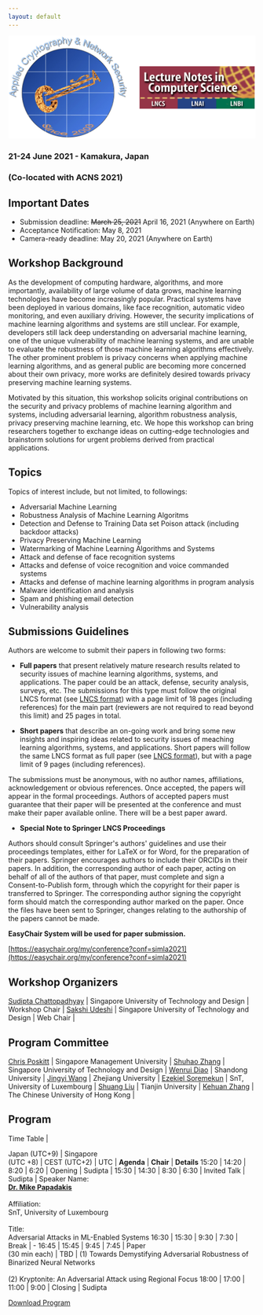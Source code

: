 ```yaml
---
layout: default
---
```


<!-- # Security in Machine Learning and its Applications (SiMLA 2020) -->

<!-- <img class="profile-picture" src="sherlock.jpg"> -->
<!-- ![](images/simla-logo.png =180x) -->
<img src="images/simla-logo.png"/>

### 21-24 June 2021 - Kamakura, Japan 

### (Co-located with ACNS 2021)


## Important Dates

- Submission deadline: <s>March 25, 2021</s> April 16, 2021 (Anywhere on Earth)
- Acceptance Notification: May 8, 2021
- Camera-ready deadline: May 20, 2021 (Anywhere on Earth)

## Workshop Background

As the development of computing hardware, algorithms, and more importantly, availability of large volume of data grows, 
machine learning technologies have become increasingly popular. Practical systems have been deployed in various domains, 
like face recognition, automatic video monitoring, and even auxiliary driving. However, the security implications of 
machine learning algorithms and systems are still unclear. For example, developers still lack deep understanding on 
adversarial machine learning, one of the unique vulnerability of machine learning systems, and are unable to evaluate the 
robustness of those machine learning algorithms effectively. The other prominent problem is privacy concerns when applying 
machine learning algorithms, and as general public are becoming more concerned about their own privacy, more works are 
definitely desired towards privacy preserving machine learning systems.

Motivated by this situation, this workshop solicits original contributions on the security and privacy problems of machine 
learning algorithm and systems, including adversarial learning, algorithm robustness analysis, privacy preserving machine 
learning, etc. We hope this workshop can bring researchers together to exchange ideas on cutting-edge technologies and 
brainstorm solutions for urgent problems derived from practical applications.

## Topics

Topics of interest include, but not limited, to followings:

   - Adversarial Machine Learning
   - Robustness Analysis of Machine Learning Algoritms
   - Detection and Defense to Training Data set Poison attack (including backdoor attacks)
   - Privacy Preserving Machine Learning
   - Watermarking of Machine Learning Algorithms and Systems
   - Attack and defense of face recognition systems
   - Attacks and defense of voice recognition and voice commanded systems
   - Attacks and defense of machine learning algorithms in program analysis
   - Malware identification and analysis
   - Spam and phishing email detection
   - Vulnerability analysis
 

## Submissions Guidelines

Authors are welcome to submit their papers in following two forms:

   - **Full papers** that present relatively mature research results related to security issues of machine learning algorithms, systems, and applications. The paper could be an attack, defense, security analysis, surveys, etc. The submissions for this type must follow the original LNCS format (see [LNCS format](http://www.springeronline.com/lncs)) with a page limit of 18 pages (including references) for the main part (reviewers are not required to read beyond this limit) and 25 pages in total.

   - **Short papers** that describe an on-going work and bring some new insights and inspiring ideas related to security issues of meaching learning algorithms, systems, and applications. Short papers will follow the same LNCS format as full paper (see [LNCS format](http://www.springeronline.com/lncs)), but with a page limit of 9 pages (including references).

The submissions must be anonymous, with no author names, affiliations, acknowledgement or obvious references. Once accepted, the papers will appear in the formal proceedings. Authors of accepted papers must guarantee that their paper will be presented at the conference and must make their paper available online. There will be a best paper award.

   - **Special Note to Springer LNCS Proceedings**

Authors should consult Springer's authors' guidelines and use their proceedings templates, either for LaTeX or for Word, for the preparation of their papers. Springer encourages authors to include their ORCIDs in their papers. In addition, the corresponding author of each paper, acting on behalf of all of the authors of that paper, must complete and sign a Consent-to-Publish form, through which the copyright for their paper is transferred to Springer. The corresponding author signing the copyright form should match the corresponding author marked on the paper. Once the files have been sent to Springer, changes relating to the authorship of the papers cannot be made.

**EasyChair System will be used for paper submission.**

[https://easychair.org/my/conference?conf=simla2021](https://easychair.org/my/conference?conf=simla2021)


<!-- https://easychair.org/conferences/?conf=simla2020 -->

## Workshop Organizers


[Sudipta Chattopadhyay](https://asset-group.github.io/) | Singapore University of Technology and Design  | Workshop Chair |
[Sakshi Udeshi](http://sakshiudeshi.github.io/) | Singapore University of Technology and Design  | Web Chair |

## Program Committee


[Chris Poskitt](https://cposkitt.github.io/) |  Singapore Management University  |
[Shuhao Zhang](https://shuhaozhangtony.github.io/) | Singapore University of Technology and Design  | 
[Wenrui Diao](https://diaowenrui.github.io/) | Shandong University |
[Jingyi Wang](https://wang-jingyi.github.io/) | Zhejiang University | 
[Ezekiel Soremekun](https://scholar.google.com.sg/citations?user=r8T1-yoAAAAJ) | SnT, University of Luxembourg | 
[Shuang Liu](https://tjusail.github.io/people/liushuang.html) | Tianjin University | 
[Kehuan Zhang](https://staff.ie.cuhk.edu.hk/~khzhang/) | The Chinese University of Hong Kong | 

## Program

Time Table |

Japan (UTC+9) | Singapore <br> (UTC +8) |  CEST (UTC+2) |  UTC | **Agenda** | **Chair** | **Details**
15:20 | 14:20 | 8:20 | 6:20 | Opening | Sudipta |
15:30 | 14:30 | 8:30 | 6:30 |  Invited Talk |   Sudipta | Speaker Name:<br>[**Dr. Mike Papadakis**](https://sites.google.com/site/mikepapadakis/)<br><br> Affiliation:<br>SnT, University of Luxembourg <br><br> Title:<br>Adversarial Attacks in ML-Enabled Systems
16:30 | 15:30 | 9:30 | 7:30 | Break | -
16:45 | 15:45 | 9:45 | 7:45 |  Paper <br>(30 min each) |  TBD | (1) Towards Demystifying Adversarial Robustness of Binarized Neural Networks <br><br>(2) Kryptonite: An Adversarial Attack using Regional Focus 
18:00 | 17:00 | 11:00 | 9:00 | Closing  | Sudipta

<!-- <span style="color:red">* Time in US is on June 24</span>.
 -->
[Download Program](https://drive.google.com/file/d/1iEExWM9IRjXwG6nou0hp9MwyF03IKwu7/view?usp=sharing)




